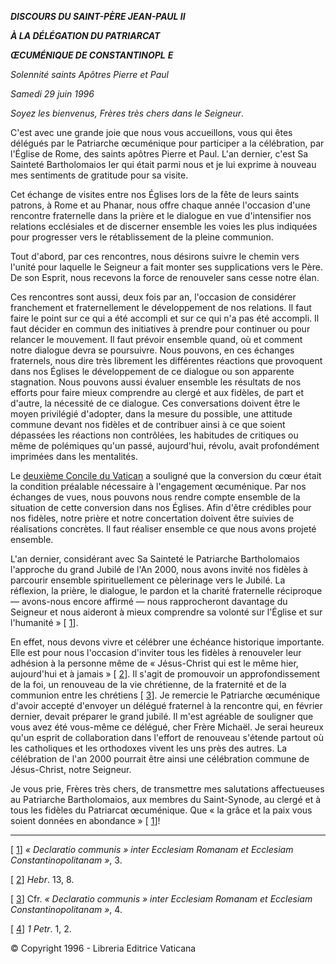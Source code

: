***DISCOURS DU SAINT-PÈRE JEAN-PAUL II***

***À LA DÉLÉGATION DU PATRIARCAT***

***ŒCUMÉNIQUE DE CONSTANTINOPL*** ***E***

*Solennité saints Apôtres Pierre et Paul*

*Samedi 29 juin 1996*

*Soyez les bienvenus, Frères très chers dans le Seigneur*.

C'est avec une grande joie que nous vous accueillons, vous qui êtes délégués par le Patriarche œcuménique pour participer a la célébration, par l'Église de Rome, des saints apôtres Pierre et Paul. L'an dernier, c'est Sa Sainteté Bartholomaios Ier qui était parmi nous et je lui exprime à nouveau mes sentiments de gratitude pour sa visite.

Cet échange de visites entre nos Églises lors de la fête de leurs saints patrons, à Rome et au Phanar, nous offre chaque année l'occasion d'une rencontre fraternelle dans la prière et le dialogue en vue d'intensifier nos relations ecclésiales et de discerner ensemble les voies les plus indiquées pour progresser vers le rétablissement de la pleine communion.

Tout d'abord, par ces rencontres, nous désirons suivre le chemin vers l'unité pour laquelle le Seigneur a fait monter ses supplications vers le Père. De son Esprit, nous recevons la force de renouveler sans cesse notre élan.

Ces rencontres sont aussi, deux fois par an, l'occasion de considérer franchement et fraternellement le développement de nos relations. Il faut faire le point sur ce qui a été accompli et sur ce qui n'a pas été accompli. Il faut décider en commun des initiatives à prendre pour continuer ou pour relancer le mouvement. Il faut prévoir ensemble quand, où et comment notre dialogue devra se poursuivre. Nous pouvons, en ces échanges fraternels, nous dire très librement les différentes réactions que provoquent dans nos Églises le développement de ce dialogue ou son apparente stagnation. Nous pouvons aussi évaluer ensemble les résultats de nos efforts pour faire mieux comprendre au clergé et aux fidèles, de part et d'autre, la nécessité de ce dialogue. Ces conversations doivent être le moyen privilégié d'adopter, dans la mesure du possible, une attitude commune devant nos fidèles et de contribuer ainsi à ce que soient dépassées les réactions non contrôlées, les habitudes de critiques ou même de polémiques qu'un passé, aujourd'hui, révolu, avait profondément imprimées dans les mentalités.

Le [deuxième Concile du Vatican](http://www.vatican.va/archive/hist_councils/ii_vatican_council/index_fr.htm) a souligné que la conversion du cœur était la condition préalable nécessaire à l'engagement œcuménique. Par nos échanges de vues, nous pouvons nous rendre compte ensemble de la situation de cette conversion dans nos Églises. Afin d'être crédibles pour nos fidèles, notre prière et notre concertation doivent être suivies de réalisations concrètes. Il faut réaliser ensemble ce que nous avons projeté ensemble.

L'an dernier, considérant avec Sa Sainteté le Patriarche Bartholomaios l'approche du grand Jubilé de l'An 2000, nous avons invité nos fidèles à parcourir ensemble spirituellement ce pèlerinage vers le Jubilé. La réflexion, la prière, le dialogue, le pardon et la charité fraternelle réciproque ― avons-nous encore affirmé ― nous rapprocheront davantage du Seigneur et nous aideront à mieux comprendre sa volonté sur l'Église et sur l'humanité » [ [1](#_ftn1 "")].

En effet, nous devons vivre et célébrer une échéance historique importante. Elle est pour nous l'occasion d'inviter tous les fidèles à renouveler leur adhésion à la personne même de « Jésus-Christ qui est le même hier, aujourd'hui et à jamais » [ [2](#_ftn2 "")]. Il s'agit de promouvoir un approfondissement de la foi, un renouveau de la vie chrétienne, de la fraternité et de la communion entre les chrétiens [ [3](#_ftn3 "")]. Je remercie le Patriarche œcuménique d'avoir accepté d'envoyer un délégué fraternel à la rencontre qui, en février dernier, devait préparer le grand jubilé. Il m'est agréable de souligner que vous avez été vous-même ce délégué, cher Frère Michaël. Je serai heureux qu'un esprit de collaboration dans l'effort de renouveau s'étende partout où les catholiques et les orthodoxes vivent les uns près des autres. La célébration de l'an 2000 pourrait être ainsi une célébration commune de Jésus-Christ, notre Seigneur.

Je vous prie, Frères très chers, de transmettre mes salutations affectueuses au Patriarche Bartholomaios, aux membres du Saint-Synode, au clergé et à tous les fidèles du Patriarcat œcuménique. Que « la grâce et la paix vous soient données en abondance » [ [1](#_ftn1 "")]!

* * *

[ [1](#_ftnref1 "")] *« Declaratio communis » inter Ecclesiam Romanam et Ecclesiam Constantinopolitanam »*, 3.

[ [2](#_ftnref2 "")] *Hebr*. 13, 8.

[ [3](#_ftnref3 "")] Cfr. *« Declaratio communis » inter Ecclesiam Romanam et Ecclesiam Constantinopolitanam »*, 4.

[ [4](#_ftnref4 "")] *1 Petr*. 1, 2.

© Copyright 1996 - Libreria Editrice Vaticana